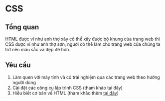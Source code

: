 # CSS

## Tổng quan

HTML được ví như anh thợ xây có thể xây được bộ khung của trang web thì CSS được ví như anh thợ sơn, người có thể làm cho trang web của chúng ta trở nên màu sắc và đẹp đẽ hơn.

## Yêu cầu

1. Làm quen với máy tính và có trải nghiệm qua các trang web theo hướng người dùng
2. Cài đặt các công cụ lập trình CSS (tham khảo tại đây)
3. Hiểu biết cơ bản về HTML (tham khảo thêm [tại đây](../html1/))
